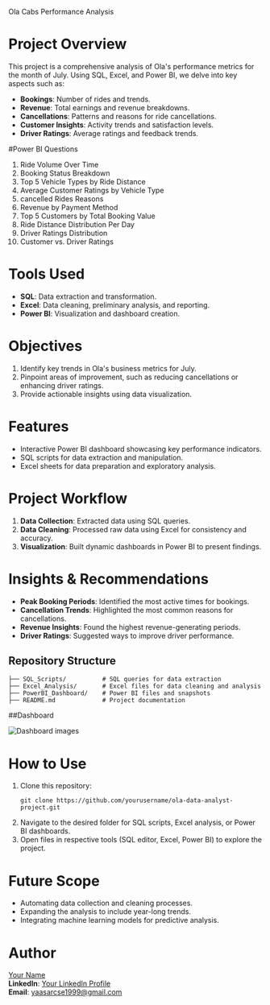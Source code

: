 Ola Cabs Performance Analysis

# Project Overview
This project is a comprehensive analysis of Ola's performance metrics for the month of July. Using SQL, Excel, and Power BI, we delve into key aspects such as:
- **Bookings**: Number of rides and trends.
- **Revenue**: Total earnings and revenue breakdowns.
- **Cancellations**: Patterns and reasons for ride cancellations.
- **Customer Insights**: Activity trends and satisfaction levels.
- **Driver Ratings**: Average ratings and feedback trends.

#Power BI Questions
1. Ride Volume Over Time
2. Booking Status Breakdown
3. Top 5 Vehicle Types by Ride Distance
4. Average Customer Ratings by Vehicle Type
5. cancelled Rides Reasons
6. Revenue by Payment Method
7. Top 5 Customers by Total Booking Value
8. Ride Distance Distribution Per Day
9. Driver Ratings Distribution
10. Customer vs. Driver Ratings

# Tools Used
- **SQL**: Data extraction and transformation.
- **Excel**: Data cleaning, preliminary analysis, and reporting.
- **Power BI**: Visualization and dashboard creation.

# Objectives
1. Identify key trends in Ola's business metrics for July.
2. Pinpoint areas of improvement, such as reducing cancellations or enhancing driver ratings.
3. Provide actionable insights using data visualization.

# Features
- Interactive Power BI dashboard showcasing key performance indicators.
- SQL scripts for data extraction and manipulation.
- Excel sheets for data preparation and exploratory analysis.

# Project Workflow
1. **Data Collection**: Extracted data using SQL queries.
2. **Data Cleaning**: Processed raw data using Excel for consistency and accuracy.
3. **Visualization**: Built dynamic dashboards in Power BI to present findings.

# Insights & Recommendations
- **Peak Booking Periods**: Identified the most active times for bookings.
- **Cancellation Trends**: Highlighted the most common reasons for cancellations.
- **Revenue Insights**: Found the highest revenue-generating periods.
- **Driver Ratings**: Suggested ways to improve driver performance.

## Repository Structure
```
├── SQL_Scripts/          # SQL queries for data extraction
├── Excel_Analysis/       # Excel files for data cleaning and analysis
├── PowerBI_Dashboard/    # Power BI files and snapshots
├── README.md             # Project documentation

```

##Dashboard 

![Dashboard images](https://github.com/user-attachments/assets/1dee7782-bfbb-4928-a484-40f87069dd68)

# How to Use
1. Clone this repository:
   ```
   git clone https://github.com/yourusername/ola-data-analyst-project.git
   ```
2. Navigate to the desired folder for SQL scripts, Excel analysis, or Power BI dashboards.
3. Open files in respective tools (SQL editor, Excel, Power BI) to explore the project.

# Future Scope
- Automating data collection and cleaning processes.
- Expanding the analysis to include year-long trends.
- Integrating machine learning models for predictive analysis.

# Author
[Your Name](https://github.com/yourusername)  
**LinkedIn**: [Your LinkedIn Profile](https://linkedin.com/in/yourprofile)  
**Email**: yaasarcse1999@gmail.com
